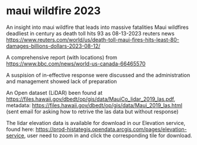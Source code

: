 # maui wildfire 2023 
An insight into maui wildfire that leads into massive fatalities
Maui wildfires deadliest in century as death toll hits 93 as 08-13-2023 reuters news https://www.reuters.com/world/us/death-toll-maui-fires-hits-least-80-damages-billions-dollars-2023-08-12/

A comprehensive report (with locations) from https://www.bbc.com/news/world-us-canada-66465570

A suspision of in-effective response were discussed and the administration and management showed lack of preparation

An Open dataset (LiDAR) been found at https://files.hawaii.gov/dbedt/op/gis/data/MauiCo_lidar_2019_las.pdf, metadata: https://files.hawaii.gov/dbedt/op/gis/data/Maui_2019_las.html (sent email for asking how to retrive the las data but without response)

The lidar elevation data is available for download in our Elevation service, found here:  https://prod-histategis.opendata.arcgis.com/pages/elevation-service, user need to zoom in and click the corresponding tile for download.
